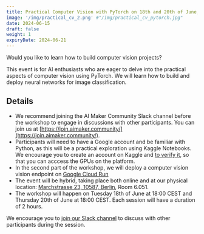 ```yaml
---
title: Practical Computer Vision with PyTorch on 18th and 20th of June, 18:00 CEST
image: '/img/practical_cv_2.png' #"/img/practical_cv_pytorch.jpg"
date: 2024-06-15
draft: false
weight: 1
expiryDate: 2024-06-21
---
```


Would you like to learn how to build computer vision projects?


This event is for AI enthusiasts who are eager to delve into the practical aspects of computer vision using PyTorch. We will learn how to build and deploy neural networks for image classification. 

## Details
- We recommend joining the AI Maker Community Slack channel before the workshop to engage in discussions with other participants. You can join us at [https://join.aimaker.community/](https://join.aimaker.community/).
- Participants will need to have a Google account and be familiar with Python, as this will be a practical exploration using Kaggle Notebooks. We encourage you to create an account on Kaggle and [to verify it](https://www.kaggle.com/discussions/general/9883), so that you can acccess the GPUs on the platform.
- In the second part of the workshop, we will deploy a computer vision vision endpoint on [Google Cloud Run](https://cloud.google.com/run?hl=en)
- The event will be hybrid, taking place both online and at our physical location: [Marchstrasse 23, 10587, Berlin](https://maps.app.goo.gl/CcSr8YxqSDqR4D1C9), Room 6.051.
- The workshop will happen on Tuesday 18th of June at 18:00 CEST and Thursday 20th of June at 18:00 CEST. Each session will have a duration of 2 hours.

We encourage you to [join our Slack channel](https://join.aimaker.community/) to discuss with other participants during the session. 